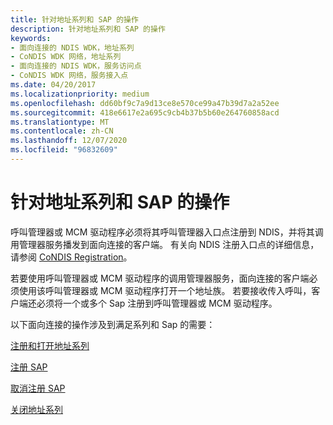 ```yaml
---
title: 针对地址系列和 SAP 的操作
description: 针对地址系列和 SAP 的操作
keywords:
- 面向连接的 NDIS WDK，地址系列
- CoNDIS WDK 网络，地址系列
- 面向连接的 NDIS WDK，服务访问点
- CoNDIS WDK 网络，服务接入点
ms.date: 04/20/2017
ms.localizationpriority: medium
ms.openlocfilehash: dd60bf9c7a9d13ce8e570ce99a47b39d7a2a52ee
ms.sourcegitcommit: 418e6617e2a695c9cb4b37b5b60e264760858acd
ms.translationtype: MT
ms.contentlocale: zh-CN
ms.lasthandoff: 12/07/2020
ms.locfileid: "96832609"
---
```

# <a name="operations-on-address-families-and-saps"></a>针对地址系列和 SAP 的操作





呼叫管理器或 MCM 驱动程序必须将其呼叫管理器入口点注册到 NDIS，并将其调用管理器服务播发到面向连接的客户端。 有关向 NDIS 注册入口点的详细信息，请参阅 [CoNDIS Registration](condis-miniport-driver-registration.md)。

若要使用呼叫管理器或 MCM 驱动程序的调用管理器服务，面向连接的客户端必须使用该呼叫管理器或 MCM 驱动程序打开一个地址族。 若要接收传入呼叫，客户端还必须将一个或多个 Sap 注册到呼叫管理器或 MCM 驱动程序。

以下面向连接的操作涉及到满足系列和 Sap 的需要：

[注册和打开地址系列](registering-and-opening-an-address-family.md)

[注册 SAP](registering-a-sap.md)

[取消注册 SAP](deregistering-a-sap.md)

[关闭地址系列](closing-an-address-family.md)

 

 






